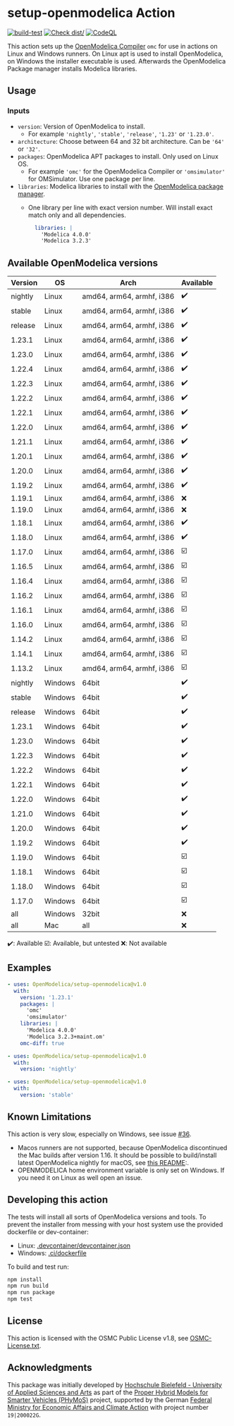 # setup-openmodelica Action

[![build-test][build-test-badge]][build-test-link]
[![Check dist/][check-dist-badge]][check-dist-link]
[![CodeQL][codeql-badge]][codeql-link]

This action sets up the [OpenModelica Compiler](https://openmodelica.org/) `omc`
for use in actions on Linux and Windows runners. On Linux apt is used to install
OpenModelica, on Windows the installer executable is used.
Afterwards the OpenModelica Package manager installs Modelica libraries.

## Usage

### Inputs

- `version`: Version of OpenModelica to install.
  - For example `'nightly'`, `'stable'`, `'release'`, `'1.23'` or `'1.23.0'`.
- `architecture`: Choose between 64 and 32 bit architecture. Can be `'64'` or
                  `'32'`.
- `packages`: OpenModelica APT packages to install. Only used on Linux OS.
  - For example `'omc'` for the OpenModelica Compiler or `'omsimulator'` for
    OMSimulator. Use one package per line.
- `libraries`: Modelica libraries to install with the
  [OpenModelica package manager][om-package-manager-link].
  - One library per line with exact version number. Will install exact match
    only and all dependencies.

    ```yml
      libraries: |
        'Modelica 4.0.0'
        'Modelica 3.2.3'
    ```

## Available OpenModelica versions

| Version      | OS      | Arch                      | Available |
|--------------|---------|---------------------------|-----------|
| nightly      | Linux   | amd64, arm64, armhf, i386 | ✔️       |
| stable       | Linux   | amd64, arm64, armhf, i386 | ✔️       |
| release      | Linux   | amd64, arm64, armhf, i386 | ✔️       |
| 1.23.1       | Linux   | amd64, arm64, armhf, i386 | ✔️       |
| 1.23.0       | Linux   | amd64, arm64, armhf, i386 | ✔️       |
| 1.22.4       | Linux   | amd64, arm64, armhf, i386 | ✔️       |
| 1.22.3       | Linux   | amd64, arm64, armhf, i386 | ✔️       |
| 1.22.2       | Linux   | amd64, arm64, armhf, i386 | ✔️       |
| 1.22.1       | Linux   | amd64, arm64, armhf, i386 | ✔️       |
| 1.22.0       | Linux   | amd64, arm64, armhf, i386 | ✔️       |
| 1.21.1       | Linux   | amd64, arm64, armhf, i386 | ✔️       |
| 1.20.1       | Linux   | amd64, arm64, armhf, i386 | ✔️       |
| 1.20.0       | Linux   | amd64, arm64, armhf, i386 | ✔️       |
| 1.19.2       | Linux   | amd64, arm64, armhf, i386 | ✔️       |
| 1.19.1       | Linux   | amd64, arm64, armhf, i386 | ❌       |
| 1.19.0       | Linux   | amd64, arm64, armhf, i386 | ❌       |
| 1.18.1       | Linux   | amd64, arm64, armhf, i386 | ✔️       |
| 1.18.0       | Linux   | amd64, arm64, armhf, i386 | ✔️       |
| 1.17.0       | Linux   | amd64, arm64, armhf, i386 | ☑️       |
| 1.16.5       | Linux   | amd64, arm64, armhf, i386 | ☑️       |
| 1.16.4       | Linux   | amd64, arm64, armhf, i386 | ☑️       |
| 1.16.2       | Linux   | amd64, arm64, armhf, i386 | ☑️       |
| 1.16.1       | Linux   | amd64, arm64, armhf, i386 | ☑️       |
| 1.16.0       | Linux   | amd64, arm64, armhf, i386 | ☑️       |
| 1.14.2       | Linux   | amd64, arm64, armhf, i386 | ☑️       |
| 1.14.1       | Linux   | amd64, arm64, armhf, i386 | ☑️       |
| 1.13.2       | Linux   | amd64, arm64, armhf, i386 | ☑️       |
| nightly      | Windows | 64bit                     | ✔️       |
| stable       | Windows | 64bit                     | ✔️       |
| release      | Windows | 64bit                     | ✔️       |
| 1.23.1       | Windows | 64bit                     | ✔️       |
| 1.23.0       | Windows | 64bit                     | ✔️       |
| 1.22.3       | Windows | 64bit                     | ✔️       |
| 1.22.2       | Windows | 64bit                     | ✔️       |
| 1.22.1       | Windows | 64bit                     | ✔️       |
| 1.22.0       | Windows | 64bit                     | ✔️       |
| 1.21.0       | Windows | 64bit                     | ✔️       |
| 1.20.0       | Windows | 64bit                     | ✔️       |
| 1.19.2       | Windows | 64bit                     | ✔️       |
| 1.19.0       | Windows | 64bit                     | ☑️       |
| 1.18.1       | Windows | 64bit                     | ☑️       |
| 1.18.0       | Windows | 64bit                     | ☑️       |
| 1.17.0       | Windows | 64bit                     | ☑️       |
| all          | Windows | 32bit                     | ❌       |
| all          | Mac     | all                       | ❌       |

✔️: Available ☑️: Available, but untested ❌: Not available

## Examples

```yaml
- uses: OpenModelica/setup-openmodelica@v1.0
  with:
    version: '1.23.1'
    packages: |
      'omc'
      'omsimulator'
    libraries: |
      'Modelica 4.0.0'
      'Modelica 3.2.3+maint.om'
    omc-diff: true
```

```yaml
- uses: OpenModelica/setup-openmodelica@v1.0
  with:
    version: 'nightly'
```

```yaml
- uses: OpenModelica/setup-openmodelica@v1.0
  with:
    version: 'stable'
```

## Known Limitations

This action is very slow, especially on Windows, see issue [#36][issue-36-link].
- Macos runners are not supported, because OpenModelica discontinued the Mac
  builds after version 1.16. It should be possible to build/install latest
  OpenModelica nightly for macOS, see [this README][macos-readme]:.
- OPENMODELICA home environment variable is only set on Windows. If you need it
  on Linux as well open an issue.

## Developing this action

The tests will install all sorts of OpenModelica versions and tools. To prevent
the installer from messing with your host system use the provided dockerfile or
dev-container:

  - Linux: [.devcontainer/devcontainer.json](.devcontainer/devcontainer.json)
  - Windows: [.ci/dockerfile](.ci/dockerfile)

To build and test run:

```bash
npm install
npm run build
npm run package
npm test
```

## License

This action is licensed with the OSMC Public License v1.8, see
[OSMC-License.txt](./OSMC-License.txt).

## Acknowledgments

This package was initially developed by
[Hochschule Bielefeld - University of Applied Sciences and Arts](hsbi.de)
as part of the
[Proper Hybrid Models for Smarter Vehicles (PHyMoS)](https://phymos.de/en/)
project, supported by the German
[Federal Ministry for Economic Affairs and Climate Action][bmwk]
with project number `19|200022G`.

[build-test-badge]: https://github.com/OpenModelica/setup-openmodelica/actions/workflows/test.yml/badge.svg "Build Badge"
[build-test-link]: https://github.com/OpenModelica/setup-openmodelica/actions/workflows/test.yml
[check-dist-badge]: https://github.com/OpenModelica/setup-openmodelica/actions/workflows/check-dist.yml/badge.svg "Check dist/ Badge"
[check-dist-link]: https://github.com/OpenModelica/setup-openmodelica/actions/workflows/check-dist.yml
[codeql-badge]: https://github.com/OpenModelica/setup-openmodelica/actions/workflows/codeql-analysis.yml/badge.svg "CodeQL Badge"
[codeql-link]: https://github.com/OpenModelica/setup-openmodelica/actions/workflows/codeql-analysis.yml
[om-package-manager-link]: https://openmodelica.org/doc/OpenModelicaUsersGuide/latest/packagemanager.html
[issue-36-link]: https://github.com/AnHeuermann/setup-openmodelica/issues/36
[macos-readme]: https://github.com/OpenModelica/OpenModelica/blob/master/README.cmake.md#33-macos
[bmwk]: https://www.bmwk.de/Navigation/EN/Home/home.html

